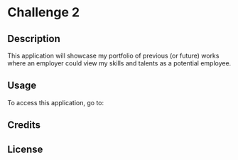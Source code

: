 # Challenge 2

## Description
This application will showcase my portfolio of previous (or future) works where an employer could view my skills and talents as a potential employee.

## Usage
To access this application, go to: 

## Credits


## License

